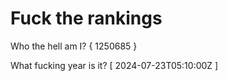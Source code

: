 # Fuck the rankings

Who the hell am I?
{ 1250685 }

What fucking year is it?
[ 2024-07-23T05:10:00Z ]
